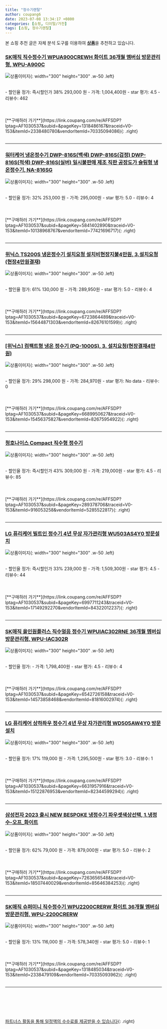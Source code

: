 ```yaml
---
title: "정수기렌탈"
author: coupang6
date: 2023-07-08 13:34:17 +0800
categories: [쇼핑, 디이털/가전]
tags: [쇼핑, 정수기렌탈]
---
```


본 쇼핑 추천 글은 자체 분석 도구를 이용하여 [**상품**](https://link.coupang.com/a/bao1ui)을 추천하고 있습니다.

### [SK매직 직수정수기 WPUA900CREWH 화이트 36개월 멤버십 방문관리형, WPU-A900C](https://link.coupang.com/re/AFFSDP?lptag=AF1030537&subid=&pageKey=1318486167&traceid=V0-153&itemId=2338480780&vendorItemId=70335094086)

![상품이미지](https://thumbnail6.coupangcdn.com/thumbnails/remote/230x230ex/image/retail/images/2020/03/05/11/9/3788d204-a955-471e-ad39-51466c59e816.jpg){: width="300" height="300" .w-50 .left}


<br>
- 할인율 정가: 즉시할인가 38%  293,000   원
- 가격: 1,004,400원
- star 평가: 4.5
- 리뷰수: 462
<br>
<br>
<br>
<br>
[**구매하러 가기**](https://link.coupang.com/re/AFFSDP?lptag=AF1030537&subid=&pageKey=1318486167&traceid=V0-153&itemId=2338480780&vendorItemId=70335094086){: .right}
<br>
<br>

---

### [워터케어 냉온정수기 DWP-816S(백색) DWP-816S(검정) DWP-816S(적색) DWP-816S(실버) 일시불판매 제조 직판 공장도가 슬림형 냉온정수기, NA-816SG](https://link.coupang.com/re/AFFSDP?lptag=AF1030537&subid=&pageKey=5841402890&traceid=V0-153&itemId=10138968767&vendorItemId=77421696717)

![상품이미지](https://thumbnail6.coupangcdn.com/thumbnails/remote/230x230ex/image/vendor_inventory/56de/926178d6f872be435ed3c2f3eae6bf50712a0f528c66e92585823bad954e.png){: width="300" height="300" .w-50 .left}


<br>
- 할인율 정가: 32%  253,000   원
- 가격: 295,000원
- star 평가: 5.0
- 리뷰수: 4
<br>
<br>
<br>
<br>
[**구매하러 가기**](https://link.coupang.com/re/AFFSDP?lptag=AF1030537&subid=&pageKey=5841402890&traceid=V0-153&itemId=10138968767&vendorItemId=77421696717){: .right}
<br>
<br>

---

### [위닉스 TS200S 냉온정수기 설치요청 설치비현장지불4만원, 3.설치요청(현장4만원결재)](https://link.coupang.com/re/AFFSDP?lptag=AF1030537&subid=&pageKey=6723864489&traceid=V0-153&itemId=15644871303&vendorItemId=82676101599)

![상품이미지](https://thumbnail10.coupangcdn.com/thumbnails/remote/230x230ex/image/vendor_inventory/93e6/effbfa76b1d4306eff131f8f788a1f3cc7668e3b73b77d98c151647c3e3e.jpg){: width="300" height="300" .w-50 .left}


<br>
- 할인율 정가: 61%  130,000   원
- 가격: 289,950원
- star 평가: 5.0
- 리뷰수: 4
<br>
<br>
<br>
<br>
[**구매하러 가기**](https://link.coupang.com/re/AFFSDP?lptag=AF1030537&subid=&pageKey=6723864489&traceid=V0-153&itemId=15644871303&vendorItemId=82676101599){: .right}
<br>
<br>

---

### [[위닉스] 컴팩트형 냉온 정수기 (PQ-1000S), 3. 설치요청(현장결재4만원)](https://link.coupang.com/re/AFFSDP?lptag=AF1030537&subid=&pageKey=6689950627&traceid=V0-153&itemId=15456375827&vendorItemId=82675954922)

![상품이미지](https://thumbnail10.coupangcdn.com/thumbnails/remote/230x230ex/image/vendor_inventory/8180/e362ffa3df66eae1dfa41a4b117817118e5bfdabe6235888f2532b1a7e45.jpg){: width="300" height="300" .w-50 .left}


<br>
- 할인율 정가: 29%  298,000   원
- 가격: 284,970원
- star 평가: No data
- 리뷰수: 0
<br>
<br>
<br>
<br>
[**구매하러 가기**](https://link.coupang.com/re/AFFSDP?lptag=AF1030537&subid=&pageKey=6689950627&traceid=V0-153&itemId=15456375827&vendorItemId=82675954922){: .right}
<br>
<br>

---

### [청호나이스 Compact 직수형 정수기](https://link.coupang.com/re/AFFSDP?lptag=AF1030537&subid=&pageKey=289378706&traceid=V0-153&itemId=916053258&vendorItemId=5285522817)

![상품이미지](https://thumbnail10.coupangcdn.com/thumbnails/remote/230x230ex/image/retail/images/4687660709158918-0e79384c-2f26-4dc2-92fb-1b2b0f689936.jpg){: width="300" height="300" .w-50 .left}


<br>
- 할인율 정가: 즉시할인가 43%  309,000   원
- 가격: 219,000원
- star 평가: 4.5
- 리뷰수: 85
<br>
<br>
<br>
<br>
[**구매하러 가기**](https://link.coupang.com/re/AFFSDP?lptag=AF1030537&subid=&pageKey=289378706&traceid=V0-153&itemId=916053258&vendorItemId=5285522817){: .right}
<br>
<br>

---

### [LG 퓨리케어 빌트인 정수기 4년 무상 자가관리형 WU503AS4Y0 방문설치](https://link.coupang.com/re/AFFSDP?lptag=AF1030537&subid=&pageKey=6997711243&traceid=V0-153&itemId=17149292270&vendorItemId=84322012237)

![상품이미지](https://thumbnail7.coupangcdn.com/thumbnails/remote/230x230ex/image/retail/images/2022/12/15/13/5/94733040-1158-4bf7-a921-9e5db7ef6487.jpg){: width="300" height="300" .w-50 .left}


<br>
- 할인율 정가: 즉시할인가 33%  239,000   원
- 가격: 1,509,300원
- star 평가: 4.5
- 리뷰수: 44
<br>
<br>
<br>
<br>
[**구매하러 가기**](https://link.coupang.com/re/AFFSDP?lptag=AF1030537&subid=&pageKey=6997711243&traceid=V0-153&itemId=17149292270&vendorItemId=84322012237){: .right}
<br>
<br>

---

### [SK매직 올인원플러스 직수얼음 정수기 WPUIAC302RNE 36개월 멤버십 방문관리형, WPU-IAC302R](https://link.coupang.com/re/AFFSDP?lptag=AF1030537&subid=&pageKey=6542726158&traceid=V0-153&itemId=14573858468&vendorItemId=81816002974)

![상품이미지](https://thumbnail7.coupangcdn.com/thumbnails/remote/230x230ex/image/retail/images/2022/05/26/9/6/150ada31-e009-411c-b88a-4fb93981dc30.jpg){: width="300" height="300" .w-50 .left}


<br>
- 할인율 정가: 
- 가격: 1,798,400원
- star 평가: 4.5
- 리뷰수: 4
<br>
<br>
<br>
<br>
[**구매하러 가기**](https://link.coupang.com/re/AFFSDP?lptag=AF1030537&subid=&pageKey=6542726158&traceid=V0-153&itemId=14573858468&vendorItemId=81816002974){: .right}
<br>
<br>

---

### [LG 퓨리케어 상하좌우 정수기 4년 무상 자가관리형 WD505AW4Y0 방문설치](https://link.coupang.com/re/AFFSDP?lptag=AF1030537&subid=&pageKey=6631957916&traceid=V0-153&itemId=15122876953&vendorItemId=82344599294)

![상품이미지](https://thumbnail6.coupangcdn.com/thumbnails/remote/230x230ex/image/rs_quotation_api/3uededbx/a5d39725dfd14e289332580a297c503e.jpg){: width="300" height="300" .w-50 .left}


<br>
- 할인율 정가: 17%  119,000   원
- 가격: 1,295,500원
- star 평가: 3.0
- 리뷰수: 1
<br>
<br>
<br>
<br>
[**구매하러 가기**](https://link.coupang.com/re/AFFSDP?lptag=AF1030537&subid=&pageKey=6631957916&traceid=V0-153&itemId=15122876953&vendorItemId=82344599294){: .right}
<br>
<br>

---

### [삼성전자 2023 출시 NEW BESPOKE 냉정수기 파우셋색상선택, 1.냉정수-오프_화이트](https://link.coupang.com/re/AFFSDP?lptag=AF1030537&subid=&pageKey=7263656548&traceid=V0-153&itemId=18507440029&vendorItemId=85646384253)

![상품이미지](https://thumbnail8.coupangcdn.com/thumbnails/remote/230x230ex/image/vendor_inventory/5bb1/82e2fe0c31f6d53a2a7f61b3f3dc428db1c27f19cc2accbbddc4eac9421d.jpg){: width="300" height="300" .w-50 .left}


<br>
- 할인율 정가: 62%  79,000   원
- 가격: 879,000원
- star 평가: 5.0
- 리뷰수: 2
<br>
<br>
<br>
<br>
[**구매하러 가기**](https://link.coupang.com/re/AFFSDP?lptag=AF1030537&subid=&pageKey=7263656548&traceid=V0-153&itemId=18507440029&vendorItemId=85646384253){: .right}
<br>
<br>

---

### [SK매직 슈퍼미니 직수정수기 WPU2200CRERW 화이트 36개월 멤버십 방문관리형, WPU-2200CRERW](https://link.coupang.com/re/AFFSDP?lptag=AF1030537&subid=&pageKey=1318485034&traceid=V0-153&itemId=2338479109&vendorItemId=70335093962)

![상품이미지](https://thumbnail10.coupangcdn.com/thumbnails/remote/230x230ex/image/retail/images/4439589255952389-fadf13eb-5343-4930-9be1-ef63aa2a3926.jpg){: width="300" height="300" .w-50 .left}


<br>
- 할인율 정가: 13%  116,000   원
- 가격: 578,340원
- star 평가: 5.0
- 리뷰수: 1
<br>
<br>
<br>
<br>
[**구매하러 가기**](https://link.coupang.com/re/AFFSDP?lptag=AF1030537&subid=&pageKey=1318485034&traceid=V0-153&itemId=2338479109&vendorItemId=70335093962){: .right}
<br>
<br>

---
<br><br><br><br><br> [파트너스 활동을 통해 일정액의 수수료를 제공받을 수 있습니다](https://link.coupang.com/a/bao1ui){: .right}